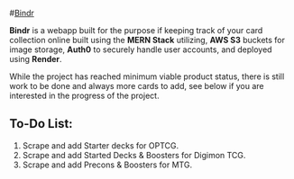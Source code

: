 #[Bindr](https://bindr-evbw.onrender.com/)

**Bindr** is a webapp built for the purpose if keeping track of your card collection online built using the **MERN Stack** utilizing, **AWS S3** buckets for image storage, **Auth0** to securely handle user accounts, and deployed using **Render**.

While the project has reached minimum viable product status, there is still work to be done and always more cards to add, see below if you are interested in the progress of the project.


## To-Do List:

  1. Scrape and add Starter decks for OPTCG.
  2. Scrape and add Started Decks & Boosters for Digimon TCG.
  3. Scrape and add Precons & Boosters for MTG.  
